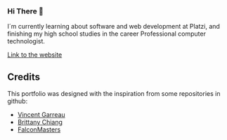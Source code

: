 ### Hi There 👋

I´m currently learning about software and web development at Platzi, and finishing my high school studies in the career Professional computer technologist.

[Link to the website](https://brandonargel.github.io)

## Credits

This portfolio was designed with the inspiration from some repositories in github:

- [Vincent Garreau](https://github.com/VincentGarreau/particles.js/)
- [Brittany Chiang](https://github.com/bchiang7/v4)
- [FalconMasters](https://github.com/falconmasters/texto-animado/tree/master)
